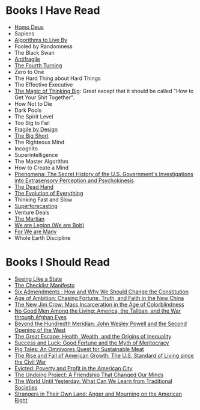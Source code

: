 # Books I Have Read
- [Homo Deus](https://www.amazon.com/Homo-Deus-Brief-History-Tomorrow/dp/0062464310)
- Sapiens
- [Algorithms to Live By](https://www.amazon.com/Algorithms-Live-Computer-Science-Decisions/dp/1480560367)
- Fooled by Randomness
- The Black Swan
- [Antifragile](https://www.amazon.com/Antifragile-Things-That-Disorder-Incerto/dp/0812979680)
- [The Fourth Turning](https://www.amazon.com/Fourth-Turning-American-Prophecy-Rendezvous/dp/0767900464)
- Zero to One
- The Hard Thing about Hard Things
- The Effective Executive
- [The Magic of Thinking Big](https://www.amazon.com/Magic-Thinking-Big-David-Schwartz/dp/0671646788): Great except that it should be called "How to Get Your Shit Together".
- How Not to Die
- Dark Pools
- The Spirit Level
- Too Big to Fail
- [Fragile by Design](https://www.amazon.com/Fragile-Design-Political-Princeton-Economic/dp/0691155240)
- [The Big Short](https://www.amazon.com/Big-Short-Inside-Doomsday-Machine/dp/0393338827)
- The Righteous Mind
- Incognito
- Superintelligence
- The Master Algorithm
- How to Create a Mind
- [Phenomena: The Secret History of the U.S. Government's Investigations into Extrasensory Perception and Psychokinesis](https://www.amazon.com/Phenomena-Governments-Investigations-Extrasensory-Psychokinesis/dp/0316349364)
- [The Dead Hand](https://www.amazon.com/Dead-Hand-Untold-Dangerous-Legacy/dp/0307387844)
- [The Evolution of Everything](https://www.amazon.com/Evolution-Everything-How-Ideas-Emerge/dp/0062296000)
- Thinking Fast and Slow
- [Superforecasting](https://www.amazon.com/Superforecasting-Science-Prediction-Philip-Tetlock/dp/0804136718)
- Venture Deals
- [The Martian](https://www.amazon.com/Martian-Andy-Weir/dp/0553418025/ref=sr_1_1?s=books&ie=UTF8&qid=1493050583&sr=1-1&keywords=the+martian)
- [We are Legion (We are Bob)](https://www.amazon.com/We-Are-Legion-Bob-Bobiverse/dp/1680680587/ref=sr_1_1?s=books&ie=UTF8&qid=1492790983&sr=1-1&keywords=we+are+legion)
- [For We are Many](https://www.amazon.com/We-Are-Many-Bobiverse/dp/1680680595/ref=pd_sim_14_1?_encoding=UTF8&pd_rd_i=1680680595&pd_rd_r=VRV7PXWTDP3Q1298Y7SF&pd_rd_w=Z0OUc&pd_rd_wg=Y1gjb&psc=1&refRID=VRV7PXWTDP3Q1298Y7SF)
- Whole Earth Discipline

# Books I Should Read
 - [Seeing Like a State](https://www.amazon.com/Seeing-like-State-Certain-Condition/dp/0300078153)
 - [The Checklist Manifesto](https://www.amazon.com/Checklist-Manifesto-How-Things-Right/dp/0312430000)
 - [Six Admendments : How and Why We Should Change the Constitution](https://www.amazon.com/Six-Amendments-Should-Change-Constitution/dp/0316373729/ref=sr_1_sc_1?s=books&ie=UTF8&qid=1490552299&sr=1-1-spell&keywords=six+admendments)
 - [Age of Ambition: Chasing Fortune, Truth, and Faith in the New China](https://www.amazon.com/Age-Ambition-Chasing-Fortune-Truth/dp/0374535272/ref=sr_1_1?s=books&ie=UTF8&qid=1490552316&sr=1-1&keywords=Age+of+Ambition%3A+Chasing+Fortune%2C+Truth%2C+and+Faith+in+the+New+China)
 - [The New Jim Crow: Mass Incarceration in the Age of Colorblindness](https://www.amazon.com/New-Jim-Crow-Incarceration-Colorblindness/dp/1595586431/ref=sr_1_1?s=books&ie=UTF8&qid=1490552336&sr=1-1&keywords=the+new+jim+crow)
 - [No Good Men Among the Living: America, the Taliban, and the War through Afghan Eyes](https://www.amazon.com/No-Good-Men-Among-Living/dp/1250069262/ref=sr_1_1?s=books&ie=UTF8&qid=1490552361&sr=1-1&keywords=no+good+men+among+the+living)
 - [Beyond the Hundredth Meridian: John Wesley Powell and the Second Opening of the West ](https://www.amazon.com/Beyond-Hundredth-Meridian-Wesley-Opening/dp/0140159940/ref=sr_1_1?s=books&ie=UTF8&qid=1490552389&sr=1-1&keywords=beyond+the+100th+meridian)
 - [The Great Escape: Health, Wealth, and the Origins of Inequality](https://www.amazon.com/Great-Escape-Health-Origins-Inequality/dp/0691165629/ref=sr_1_3?s=books&ie=UTF8&qid=1490552416&sr=1-3&keywords=the+great+escape)
 - [Success and Luck: Good Fortune and the Myth of Meritocracy ](https://www.amazon.com/Success-Luck-Good-Fortune-Meritocracy/dp/0691167400/ref=sr_1_1?ie=UTF8&qid=1490552433&sr=8-1&keywords=good+fortune+and+the+myth+of+meritocracy)
 - [Pig Tales: An Omnivores Quest for Sustainable Meat](https://www.amazon.com/Pig-Tales-Omnivores-Quest-Sustainable/dp/0393352935/ref=sr_1_1?ie=UTF8&qid=1490552482&sr=8-1&keywords=pig+tales)
 - [The Rise and Fall of American Growth: The U.S. Standard of Living since the Civil War](https://www.amazon.com/Rise-Fall-American-Growth-Princeton/dp/0691147728)
 - [Evicted: Poverty and Profit in the American City](https://www.amazon.com/Evicted-Poverty-Profit-American-City/dp/0553447459/ref=sr_1_1?s=books&ie=UTF8&qid=1490552520&sr=1-1&keywords=evicted)
 - [The Undoing Project: A Friendship That Changed Our Minds](https://www.amazon.com/Undoing-Project-Friendship-Changed-Minds/dp/0393254593/ref=sr_1_1?s=books&ie=UTF8&qid=1490552535&sr=1-1&keywords=the+undoing+project)
 - [The World Until Yesterday: What Can We Learn from Traditional Societies](https://www.amazon.com/World-Until-Yesterday-Traditional-Societies/dp/0143124404/ref=sr_1_1?s=books&ie=UTF8&qid=1490552552&sr=1-1&keywords=the+world+until+yesterday)
 - [Strangers in Their Own Land: Anger and Mourning on the American Right](https://www.amazon.com/Strangers-Their-Own-Land-Mourning/dp/1620972255/ref=sr_1_1?s=books&ie=UTF8&qid=1490552565&sr=1-1&keywords=strangers+in+their+own+land)

